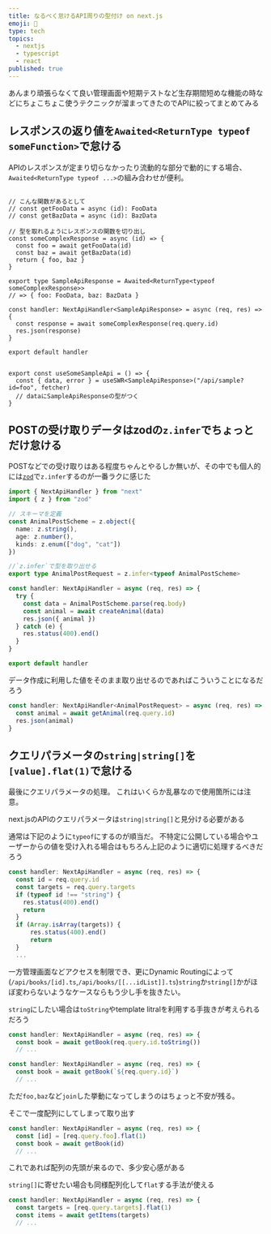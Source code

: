 ```yaml
---
title: なるべく怠けるAPI周りの型付け on next.js
emoji: 🦥
type: tech
topics:
  - nextjs
  - typescript
  - react
published: true
---
```


あんまり頑張らなくて良い管理画面や短期テストなど生存期間短めな機能の時などにちょこちょこ使うテクニックが溜まってきたのでAPIに絞ってまとめてみる

## レスポンスの返り値を`Awaited<ReturnType typeof someFunction>`で怠ける

APIのレスポンスが定まり切らなかったり流動的な部分で動的にする場合、`Awaited<ReturnType typeof ...>`の組み合わせが便利。

```tsx

// こんな関数があるとして
// const getFooData = async (id): FooData
// const getBazData = async (id): BazData

// 型を取れるようにレスポンスの関数を切り出し
const someComplexResponse = async (id) => {
  const foo = await getFooData(id)
  const baz = await getBazData(id)
  return { foo, baz }
}

export type SampleApiResponse = Awaited<ReturnType<typeof someComplexResponse>>
// => { foo: FooData, baz: BazData }

const handler: NextApiHandler<SampleApiResponse> = async (req, res) => {
  const response = await someComplexResponse(req.query.id)
  res.json(response)
}

export default handler

```

```tsx

export const useSomeSampleApi = () => {
  const { data, error } = useSWR<SampleApiResponse>("/api/sample?id=foo", fetcher)
  // dataにSampleApiResponseの型がつく
}

```

## POSTの受け取りデータはzodの`z.infer`でちょっとだけ怠ける

POSTなどでの受け取りはある程度ちゃんとやるしか無いが、その中でも個人的には[`zod`](https://github.com/colinhacks/zod#objects)で`z.infer`するのが一番ラクに感じた

```ts
import { NextApiHandler } from "next"
import { z } from "zod"

// スキーマを定義
const AnimalPostScheme = z.object({
  name: z.string(),
  age: z.number(),
  kinds: z.enum(["dog", "cat"])
})

//`z.infer`で型を取り出せる
export type AnimalPostRequest = z.infer<typeof AnimalPostScheme>

const handler: NextApiHandler = async (req, res) => {
  try {
    const data = AnimalPostScheme.parse(req.body)
    const animal = await createAnimal(data)
    res.json({ animal })
  } catch (e) {
    res.status(400).end()
  }
}

export default handler

```

データ作成に利用した値をそのまま取り出せるのであればこういうことになるだろう

```ts
const handler: NextApiHandler<AnimalPostRequest> = async (req, res) => {
  const animal = await getAnimal(req.query.id)
  res.json(animal)
}
```

## クエリパラメータの`string|string[]`を`[value].flat(1)`で怠ける

最後にクエリパラメータの処理。
これはいくらか乱暴なので使用箇所には注意。

next.jsのAPIのクエリパラメータは`string|string[]`と見分ける必要がある

通常は下記のように`typeof`にするのが順当だ。
不特定に公開している場合やユーザーからの値を受け入れる場合はもちろん上記のように適切に処理するべきだろう

```ts
const handler: NextApiHandler = async (req, res) => {
  const id = req.query.id
  const targets = req.query.targets
  if (typeof id !== "string") {
    res.status(400).end()
    return
  }
  if (Array.isArray(targets)) {
      res.status(400).end()
      return
  }
  ...
```

一方管理画面などアクセスを制限でき、更にDynamic Routingによって(`/api/books/[id].ts`,`/api/books/[[...idList]].ts`)`string`か`string[]`かがほぼ変わらないようなケースならもう少し手を抜きたい。

`string`にしたい場合は`toString`やtemplate litralを利用する手抜きが考えられるだろう

```ts
const handler: NextApiHandler = async (req, res) => {
  const book = await getBook(req.query.id.toString())
  // ...
```
```ts
const handler: NextApiHandler = async (req, res) => {
  const book = await getBook(`${req.query.id}`)
  // ... 
```

ただ`foo,baz`など`join`した挙動になってしまうのはちょっと不安が残る。

そこで一度配列にしてしまって取り出す

```ts
const handler: NextApiHandler = async (req, res) => {
  const [id] = [req.query.foo].flat(1)
  const book = await getBook(id)
  // ...
```
これであれば配列の先頭が来るので、多少安心感がある

`string[]`に寄せたい場合も同様配列化して`flat`する手法が使える

```ts
const handler: NextApiHandler = async (req, res) => {
  const targets = [req.query.targets].flat(1)
  const items = await getItems(targets)
  // ...
```
